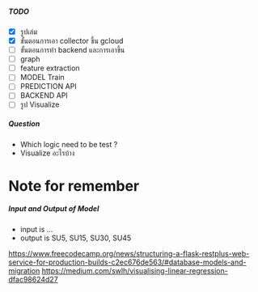 ##### TODO

* [X] รูปเล่ม
* [X] ขั้นตอนการเอา collector ขึ้น gcloud
* [ ] ขั้นตอนการทำ backend และการเอาขึ้น
* [ ] graph
* [ ] feature extraction
* [ ] MODEL Train 
* [ ] PREDICTION API
* [ ] BACKEND API
* [ ] รูป Visualize

##### Question

- Which logic need to be test ?
- Visualize อะไรบ้าง

# Note for remember

##### Input and Output of Model

- input is ...
- output is SU5, SU15, SU30, SU45

https://www.freecodecamp.org/news/structuring-a-flask-restplus-web-service-for-production-builds-c2ec676de563/#database-models-and-migration
https://medium.com/swlh/visualising-linear-regression-dfac98624d27
